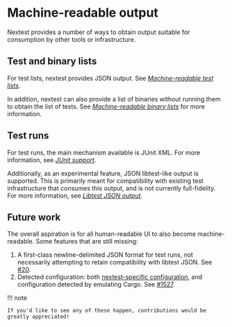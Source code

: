 # Machine-readable output

Nextest provides a number of ways to obtain output suitable for consumption by other tools or infrastructure.

## Test and binary lists

For test lists, nextest provides JSON output. See [_Machine-readable test lists_](list.md#machine-readable-test-lists).

In addition, nextest can also provide a list of binaries without running them to obtain the list of tests. See [_Machine-readable binary lists_](list.md#machine-readable-binary-lists) for more information.

## Test runs

For test runs, the main mechanism available is JUnit XML. For more information, see [_JUnit support_](junit.md).

Additionally, as an experimental feature, JSON libtest-like output is supported. This is primarily meant for compatibility with existing test infrastructure that consumes this output, and is not currently full-fidelity. For more information, see [_Libtest JSON output_](libtest-json.md).

## Future work

The overall aspiration is for all human-readable UI to also become machine-readable. Some features that are still missing:

1. A first-class newline-delimited JSON format for test runs, not necessarily attempting to retain compatibility with libtest JSON. See [#20](https://github.com/nextest-rs/nextest/issues/20).
2. Detected configuration: both [nextest-specific configuration](../configuration/index.md), and configuration detected by emulating Cargo. See [#1527](https://github.com/nextest-rs/nextest/issues/1527).

!!! note

    If you'd like to see any of these happen, contributions would be greatly appreciated!
